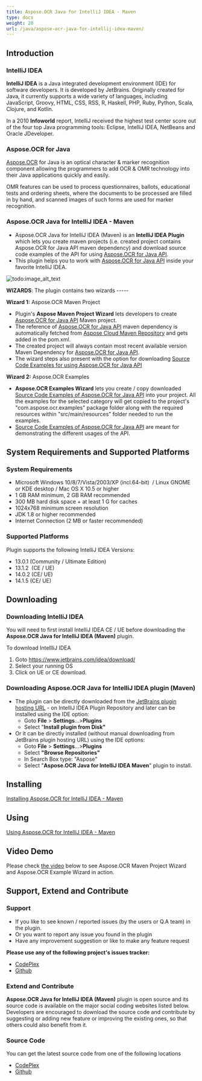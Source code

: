 ```yaml
---
title: Aspose.OCR Java for IntelliJ IDEA - Maven
type: docs
weight: 20
url: /java/aspose-ocr-java-for-intellij-idea-maven/
---
```


## **Introduction**

### **IntelliJ IDEA**

**IntelliJ IDEA** is a Java integrated development environment (IDE) for software developers. It is developed by JetBrains. Originally created for Java, it currently supports a wide variety of languages, including JavaScript, Groovy, HTML, CSS, RSS, R, Haskell, PHP, Ruby, Python, Scala, Clojure, and Kotlin.

In a 2010 **Infoworld** report, IntelliJ received the highest test center score out of the four top Java programming tools: Eclipse, IntelliJ IDEA, NetBeans and Oracle JDeveloper.

### **Aspose.OCR for Java**

[Aspose.OCR](https://products.aspose.com/ocr/java) for Java is an optical character & marker recognition component allowing the programmers to add OCR & OMR technology into their Java applications quickly and easily.

OMR features can be used to process questionnaires, ballots, educational tests and ordering sheets, where the documents to be processed are filled in by hand, and scanned images of such forms are used for marker recognition.

### **Aspose.OCR Java for IntelliJ IDEA - Maven**

- Aspose.OCR Java for IntelliJ IDEA (Maven) is an **IntelliJ IDEA Plugin** which lets you create maven projects (i.e. created project contains Aspose.OCR for Java API maven dependency) and download source code examples of the API for using [Aspose.OCR for Java API](https://products.aspose.com/ocr/java).
- This plugin helps you to work with [Aspose.OCR for Java API](https://products.aspose.com/ocr/java) inside your favorite IntelliJ IDEA.

![todo:image_alt_text](http://i.imgur.com/KWKGljg.png)

**WIZARDS**:
The plugin contains two wizards -----

**Wizard 1:** Aspose.OCR Maven Project

- Plugin's **Aspose Maven Project Wizard** lets developers to create [Aspose.OCR for Java API](https://products.aspose.com/ocr/java) Maven project.
- The reference of [Aspose.OCR for Java API](https://products.aspose.com/ocr/java) maven dependency is automatically fetched from [Aspose Cloud Maven Repository](https://repository.aspose.com/webapp/#/artifacts/browse/tree/General/repo) and gets added in the pom.xml.
- The created project will always contain most recent available version Maven Dependency for [Aspose.OCR for Java API](https://products.aspose.com/ocr/java).
- The wizard steps also present with the option for downloading [Source Code Examples for using Aspose.OCR for Java API](https://github.com/aspose-ocr/Aspose.OCR-for-Java/tree/master/Examples)

**Wizard 2:** Aspose.OCR Examples

- **Aspose.OCR Examples Wizard** lets you create / copy downloaded [Source Code Examples of Aspose.OCR for Java API](https://github.com/aspose-ocr/Aspose.OCR-for-Java/tree/master/Examples) into your project. All the examples for the selected category will get copied to the project's "com.aspose.ocr.examples" package folder along with the required resources within "src/main/resources" folder needed to run the examples.
- [Source Code Examples of Aspose.OCR for Java API](https://github.com/aspose-ocr/Aspose.OCR-for-Java/tree/master/Examples) are meant for demonstrating the different usages of the API.

## **System Requirements and Supported Platforms**

### **System Requirements**

- Microsoft Windows 10/8/7/Vista/2003/XP (incl.64-bit)  / Linux GNOME or KDE desktop / Mac OS X 10.5 or higher
- 1 GB RAM minimum, 2 GB RAM recommended
- 300 MB hard disk space + at least 1 G for caches
- 1024x768 minimum screen resolution
- JDK 1.8 or higher recommended
- Internet Connection (2 MB or faster recommended)

### **Supported Platforms**

Plugin supports the following IntelliJ IDEA Versions:

- 13.0.1 (Community / Ultimate Edition)
- 13.1.2  (CE / UE)
- 14.0.2 (CE/ UE)
- 14.1.5 (CE/ UE)

## **Downloading**

### **Downloading IntelliJ IDEA**

You will need to first install IntelliJ IDEA CE / UE before downloading the **Aspose.OCR Java for IntelliJ IDEA (Maven)** plugin.

To download IntellliJ IDEA

1. Goto <https://www.jetbrains.com/idea/download/>
1. Select your running OS
1. Click on UE or CE download.

### **Downloading Aspose.OCR Java for IntelliJ IDEA plugin (Maven)**

- The plugin can be directly downloaded from the [JetBrains plugin hosting URL](https://plugins.jetbrains.com/plugin/8036-aspose-ocr-java-for-intellij-idea-maven/) - on IntelliJ IDEA Plugin Repository
  and later can be installed using the IDE option:
  - Goto **File** > **Settings**...>**Plugins**
  - Select "**Install plugin from Disk"**
- Or it can be directly installed (without manual downloading from JetBrains plugin hosting URL) using the IDE options:
  - Goto **File** > **Settings**...>**Plugins**
  - Select **"Browse Repositories"**
  - In Search Box type: "Aspose"
  - Select "**Aspose.OCR Java for IntelliJ IDEA Maven**" plugin to install.

## **Installing**

[Installing Aspose.OCR for IntelliJ IDEA - Maven](/ocr/java/installing-and-using-aspose-ocr-for-intellij-idea-maven/#installing)

## **Using**

[Using Aspose.OCR for IntelliJ IDEA - Maven](/ocr/java/installing-and-using-aspose-ocr-for-intellij-idea-maven/#using)

## **Video Demo**

Please check [the video](https://youtu.be/mPKMR3MhYPs) below to see Aspose.OCR Maven Project Wizard and Aspose.OCR Example Wizard in action.

## **Support, Extend and Contribute**

### **Support**

- If you like to see known / reported issues (by the users or Q.A team) in the plugin.
- Or you want to report any issue you found in the plugin
- Have any improvement suggestion or like to make any feature request

**Please use any of the following project's issues tracker:**

- [CodePlex](https://archive.codeplex.com/?p=asposeocrjavaintellij)
- [Github](https://github.com/aspose-ocr/Aspose.OCR-for-Java/issues)

### **Extend and Contribute**

**Aspose.OCR Java for IntelliJ IDEA (Maven)** plugin is open source and its source code is available on the major social coding websites listed below. Developers are encouraged to download the source code and contribute by suggesting or adding new feature or improving the existing ones, so that others could also benefit from it.

### **Source Code**

You can get the latest source code from one of the following locations

- [CodePlex](https://archive.codeplex.com/?p=asposeocrjavaintellij)
- [Github](https://github.com/aspose-ocr/Aspose.OCR-for-Java/tree/master/Plugins/Aspose_OCR_Java_for_IntelliJ(Maven))
